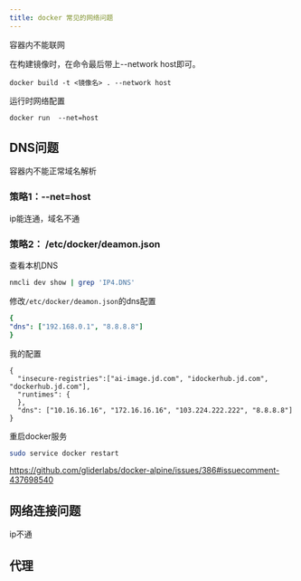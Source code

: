 ```yaml
---
title: docker 常见的网络问题
---
```


容器内不能联网



在构建镜像时，在命令最后带上--network host即可。
```
docker build -t <镜像名> . --network host
```


运行时网络配置
```
docker run  --net=host
```




## DNS问题

容器内不能正常域名解析


### 策略1：--net=host

ip能连通，域名不通

### 策略2： /etc/docker/deamon.json


查看本机DNS
```sh
nmcli dev show | grep 'IP4.DNS'
```

修改`/etc/docker/deamon.json`的dns配置
```yaml
{
"dns": ["192.168.0.1", "8.8.8.8"]
}
```

我的配置
```
{
  "insecure-registries":["ai-image.jd.com", "idockerhub.jd.com", "dockerhub.jd.com"],
  "runtimes": {
  },
  "dns": ["10.16.16.16", "172.16.16.16", "103.224.222.222", "8.8.8.8"]
}

```



重启docker服务
```sh
sudo service docker restart
```

https://github.com/gliderlabs/docker-alpine/issues/386#issuecomment-437698540



## 网络连接问题

ip不通



## 代理



